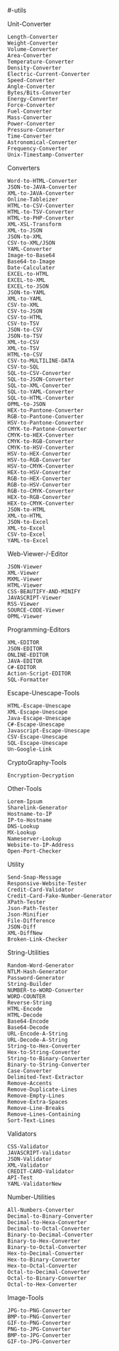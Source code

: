 #-utils


Unit-Converter

    Length-Converter
    Weight-Converter
    Volume-Converter
    Area-Converter
    Temperature-Converter
    Density-Converter
    Electric-Current-Converter
    Speed-Converter
    Angle-Converter
    Bytes/Bits-Converter
    Energy-Converter
    Force-Converter
    Fuel-Converter
    Mass-Converter
    Power-Converter
    Pressure-Converter
    Time-Converter
    Astronomical-Converter
    Frequency-Converter
    Unix-Timestamp-Converter

Converters

    Word-to-HTML-Converter
    JSON-to-JAVA-Converter
    XML-to-JAVA-Converter
    Online-Tableizer
    HTML-to-CSV-Converter
    HTML-to-TSV-Converter
    HTML-to-PHP-Converter
    XML-XSL-Transform
    XML-to-JSON
    JSON-to-XML
    CSV-to-XML/JSON
    YAML-Converter
    Image-to-Base64
    Base64-to-Image
    Date-Calculater
    EXCEL-to-HTML
    EXCEL-to-XML
    EXCEL-to-JSON
    JSON-to-YAML
    XML-to-YAML
    CSV-to-XML
    CSV-to-JSON
    CSV-to-HTML
    CSV-to-TSV
    JSON-to-CSV
    JSON-to-TSV
    XML-to-CSV
    XML-to-TSV
    HTML-to-CSV
    CSV-to-MULTILINE-DATA
    CSV-to-SQL
    SQL-to-CSV-Converter
    SQL-to-JSON-Converter
    SQL-to-XML-Converter
    SQL-to-YAML-Converter
    SQL-to-HTML-Converter
    OPML-to-JSON
    HEX-to-Pantone-Converter
    RGB-to-Pantone-Converter
    HSV-to-Pantone-Converter
    CMYK-to-Pantone-Converter
    CMYK-to-HEX-Converter
    CMYK-to-RGB-Converter
    CMYK-to-HSV-Converter
    HSV-to-HEX-Converter
    HSV-to-RGB-Converter
    HSV-to-CMYK-Converter
    HEX-to-HSV-Converter
    RGB-to-HEX-Converter
    RGB-to-HSV-Converter
    RGB-to-CMYK-Converter
    HEX-to-RGB-Converter
    HEX-to-CMYK-Converter
    JSON-to-HTML
    XML-to-HTML
    JSON-to-Excel
    XML-to-Excel
    CSV-to-Excel
    YAML-to-Excel

Web-Viewer-/-Editor

    JSON-Viewer
    XML-Viewer
    MXML-Viewer
    HTML-Viewer
    CSS-BEAUTIFY-AND-MINIFY
    JAVASCRIPT-Viewer
    RSS-Viewer
    SOURCE-CODE-Viewer
    OPML-Viewer

Programming-Editors

    XML-EDITOR
    JSON-EDITOR
    ONLINE-EDITOR
    JAVA-EDITOR
    C#-EDITOR
    Action-Script-EDITOR
    SQL-Formatter

Escape-Unescape-Tools

    HTML-Escape-Unescape
    XML-Escape-Unescape
    Java-Escape-Unescape
    C#-Escape-Unescape
    Javascript-Escape-Unescape
    CSV-Escape-Unescape
    SQL-Escape-Unescape
    Un-Google-Link

CryptoGraphy-Tools

    Encryption-Decryption

Other-Tools

    Lorem-Ipsum
    Sharelink-Generator
    Hostname-to-IP
    IP-to-Hostname
    DNS-Lookup
    MX-Lookup
    Nameserver-Lookup
    Website-to-IP-Address
    Open-Port-Checker

Utility

    Send-Snap-Message
    Responsive-Website-Tester
    Credit-Card-Validator
    Credit-Card-Fake-Number-Generator
    XPath-Tester
    Json-Path-Tester
    Json-Minifier
    File-Difference
    JSON-Diff
    XML-DiffNew
    Broken-Link-Checker

String-Utilities

    Random-Word-Generator
    NTLM-Hash-Generator
    Password-Generator
    String-Builder
    NUMBER-to-WORD-Converter
    WORD-COUNTER
    Reverse-String
    HTML-Encode
    HTML-Decode
    Base64-Encode
    Base64-Decode
    URL-Encode-A-String
    URL-Decode-A-String
    String-to-Hex-Converter
    Hex-to-String-Converter
    String-to-Binary-Converter
    Binary-to-String-Converter
    Case-Converter
    Delimited-Text-Extractor
    Remove-Accents
    Remove-Duplicate-Lines
    Remove-Empty-Lines
    Remove-Extra-Spaces
    Remove-Line-Breaks
    Remove-Lines-Containing
    Sort-Text-Lines

Validators

    CSS-Validator
    JAVASCRIPT-Validator
    JSON-Validator
    XML-Validator
    CREDIT-CARD-Validator
    API-Test
    YAML-ValidatorNew

Number-Utilities

    All-Numbers-Converter
    Decimal-to-Binary-Converter
    Decimal-to-Hexa-Converter
    Decimal-to-Octal-Converter
    Binary-to-Decimal-Converter
    Binary-to-Hex-Converter
    Binary-to-Octal-Converter
    Hex-to-Decimal-Converter
    Hex-to-Binary-Converter
    Hex-to-Octal-Converter
    Octal-to-Decimal-Converter
    Octal-to-Binary-Converter
    Octal-to-Hex-Converter

Image-Tools

    JPG-to-PNG-Converter
    BMP-to-PNG-Converter
    GIF-to-PNG-Converter
    PNG-to-JPG-Converter
    BMP-to-JPG-Converter
    GIF-to-JPG-Converter

